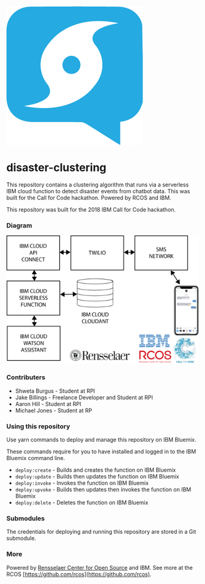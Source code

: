 ![Logo](art/Logo.png)
# disaster-clustering
This repository contains a clustering algorithm that runs via a serverless IBM cloud function to detect disaster events from chatbot data. This was built for the Call for Code hackathon. Powered by RCOS and IBM.

This repository was built for the 2018 IBM Call for Code hackathon.

### Diagram
![Diagram](art/Diagram.png)

### Contributers

- Shweta Burgus - Student at RPI
- Jake Billings - Freelance Developer and Student at RPI
- Aaron Hill - Student at RPI
- Michael Jones - Student at RP

### Using this repository

Use yarn commands to deploy and manage this repository on IBM Bluemix.

These commands require for you to have installed and logged in to the IBM Bluemix command line.

- `deploy:create` - Builds and creates the function on IBM Bluemix
- `deploy:update` - Builds then updates the function on IBM Bluemix
- `deploy:invoke` - Invokes the function on IBM Bluemix
- `deploy:upvoke` - Builds then updates then invokes the function on IBM Bluemix
- `deploy:delete` - Deletes the function on IBM Bluemix

### Submodules

The credentials for deploying and running this repository are stored in a Git submodule.


### More

Powered by [Rensselaer Center for Open Source](http://rcos.io) and IBM. See more at the RCOS [https://github.com/rcos](https://github.com/rcos).

